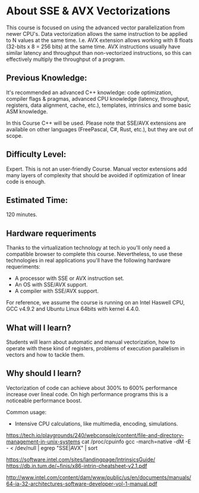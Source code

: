 # About SSE & AVX Vectorizations
This course is focused on using the advanced vector parallelization from newer CPU's. Data vectorization allows the same instruction to be applied to N values at the same time. 
I.e. AVX extension allows working with 8 floats (32-bits x 8 = 256 bits) at the same time. AVX instructions usually have similar latency and throughput than non-vectorized instructions, so this can effectively multiply the throughput of a program.

## Previous Knowledge:
It's recommended an advanced C++ knowledge: code optimization, compiler flags & pragmas, advanced CPU knowledge (latency, throughput, registers, data alignment, cache, etc.), templates, intrinsics and some basic ASM knowledge.

In this Course C++ will be used. Please note that SSE/AVX extensions are available on other languages (FreePascal, C#, Rust, etc.), but they are out of scope.

## Difficulty Level: 
Expert. This is not an user-friendly Course. Manual vector extensions add many layers of complexity that should be avoided if optimization of linear code is enough.

## Estimated Time:
120 minutes.

## Hardware requeriments
Thanks to the virtualization technology at tech.io you'll only need a compatible browser to complete this course.
Nevertheless, to use these technologies in real applications you'll have the following hardware requeriments:

-  A processor with SSE or AVX instruction set.
-  An OS with SSE/AVX support.
-  A compiler with SSE/AVX support.

For reference, we assume the course is running on an Intel Haswell CPU, GCC v4.9.2 and Ubuntu Linux 64bits with kernel 4.4.0.

## What will I learn?
Students will learn about automatic and manual vectorization, how to operate with these kind of registers, problems of execution parallelism in vectors and how to tackle them.

## Why should I learn?
Vectorization of code can achieve about 300% to 600% performance increase over lineal code.
On high performance programs this is a noticeable performance boost.

Common usage:
-  Intensive CPU calculations, like multimedia, encoding, simulations.



https://tech.io/playgrounds/240/webconsole/content/file-and-directory-management-in-unix-systems
 cat /proc/cpuinfo
 gcc -march=native -dM -E - < /dev/null | egrep "SSE|AVX" | sort


 https://software.intel.com/sites/landingpage/IntrinsicsGuide/
 https://db.in.tum.de/~finis/x86-intrin-cheatsheet-v2.1.pdf
 
 http://www.intel.com/content/dam/www/public/us/en/documents/manuals/64-ia-32-architectures-software-developer-vol-1-manual.pdf
 